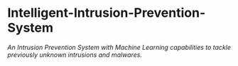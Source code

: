 # Intelligent-Intrusion-Prevention-System
_An Intrusion Prevention System with Machine Learning capabilities to tackle previously unknown intrusions and malwares._
